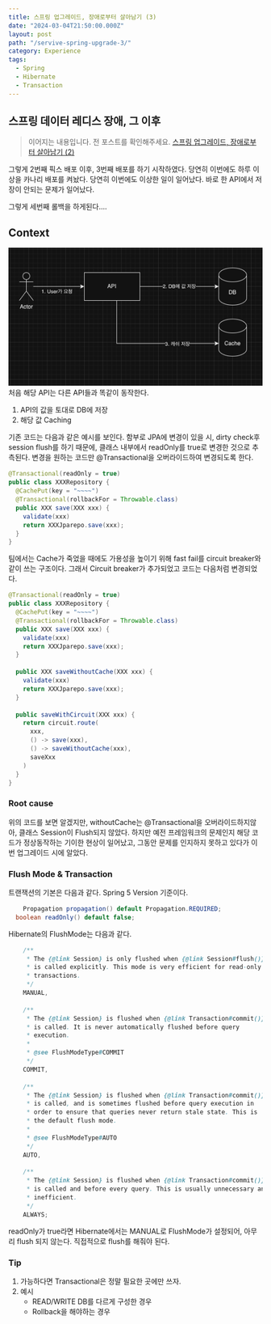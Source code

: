 ```yaml
---
title: 스프링 업그레이드, 장애로부터 살아남기 (3)
date: "2024-03-04T21:50:00.000Z"
layout: post
path: "/servive-spring-upgrade-3/"
category: Experience
tags:
  - Spring
  - Hibernate
  - Transaction
---
```


## 스프링 데이터 레디스 장애, 그 이후

> 이어지는 내용입니다. 전 포스트를 확인해주세요.
> [스프링 업그레이드, 장애로부터 살아남기 (2)](/servive-spring-upgrade-2/)

그렇게 2번째 픽스 배포 이후, 3번째 배포를 하기 시작하였다. 당연히 이번에도 하루 이상을 카나리 배포를 켜놨다.
당연히 이번에도 이상한 일이 일어났다. 바로 한 API에서 저장이 안되는 문제가 일어났다.

그렇게 세번째 롤백을 하게된다....

<!--more-->

## Context

![Alt text](image.png)
처음 해당 API는 다른 API들과 똑같이 동작한다.

1. API의 값을 토대로 DB에 저장
2. 해당 값 Caching

기존 코드는 다음과 같은 예시를 보인다. 함부로 JPA에 변경이 있을 시, dirty check후 session flush를 하기 때문에, 클래스 내부에서 readOnly를 true로 변경한 것으로 추측된다.
변경을 원하는 코드만 @Transactional을 오버라이드하여 변경되도록 한다.

```java
@Transactional(readOnly = true)
public class XXXRepository {
  @CachePut(key = "~~~~")
  @Transactional(rollbackFor = Throwable.class)
  public XXX save(XXX xxx) {
    validate(xxx)
    return XXXJparepo.save(xxx);
  }
}
```

팀에서는 Cache가 죽었을 때에도 가용성을 높이기 위해 fast fail를 circuit breaker와 같이 쓰는 구조이다.
그래서 Circuit breaker가 추가되었고 코드는 다음처럼 변경되었다.

```java
@Transactional(readOnly = true)
public class XXXRepository {
  @CachePut(key = "~~~~")
  @Transactional(rollbackFor = Throwable.class)
  public XXX save(XXX xxx) {
    validate(xxx)
    return XXXJparepo.save(xxx);
  }

  public XXX saveWithoutCache(XXX xxx) {
    validate(xxx)
    return XXXJparepo.save(xxx);
  }

  public saveWithCircuit(XXX xxx) {
    return circuit.route(
      xxx,
      () -> save(xxx),
      () -> saveWithoutCache(xxx),
      saveXxx
    )
  }
}
```

### Root cause

위의 코드를 보면 알겠지만, withoutCache는 @Transactional을 오버라이드하지않아, 클래스 Session이 Flush되지 않았다.
하지만 예전 프레임워크의 문제인지 해당 코드가 정상동작하는 기이한 현상이 일어났고, 그동안 문제를 인지하지 못하고 있다가 이번 업그레이드 시에 알았다.

### Flush Mode & Transaction

트랜잭션의 기본은 다음과 같다.
Spring 5 Version 기준이다.

```java
	Propagation propagation() default Propagation.REQUIRED;
  boolean readOnly() default false;
```

Hibernate의 FlushMode는 다음과 같다.

```java
	/**
	 * The {@link Session} is only flushed when {@link Session#flush()}
	 * is called explicitly. This mode is very efficient for read-only
	 * transactions.
	 */
	MANUAL,

	/**
	 * The {@link Session} is flushed when {@link Transaction#commit()}
	 * is called. It is never automatically flushed before query
	 * execution.
	 *
	 * @see FlushModeType#COMMIT
	 */
	COMMIT,

	/**
	 * The {@link Session} is flushed when {@link Transaction#commit()}
	 * is called, and is sometimes flushed before query execution in
	 * order to ensure that queries never return stale state. This is
	 * the default flush mode.
	 *
	 * @see FlushModeType#AUTO
	 */
	AUTO,

	/**
	 * The {@link Session} is flushed when {@link Transaction#commit()}
	 * is called and before every query. This is usually unnecessary and
	 * inefficient.
	 */
	ALWAYS;

```

readOnly가 true라면 Hibernate에서는 MANUAL로 FlushMode가 설정되어, 아무리 flush 되지 않는다.
직접적으로 flush를 해줘야 된다.

### Tip

1. 가능하다면 Transactional은 정말 필요한 곳에만 쓰자.
2. 예시
   - READ/WRITE DB를 다르게 구성한 경우
   - Rollback을 해야하는 경우
